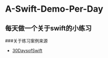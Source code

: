 # A-Swift-Demo-Per-Day
每天做一个关于swift的小练习
---
###关于练习案例来源
- [30DaysofSwift](https://github.com/allenwong/30DaysofSwift)
